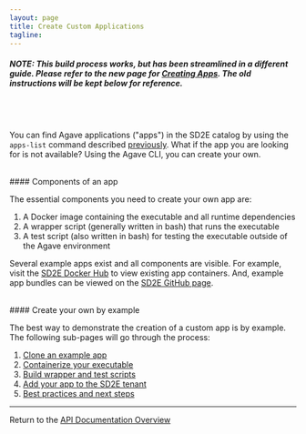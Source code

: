 ```yaml
---
layout: page
title: Create Custom Applications
tagline:
---
```


##### *NOTE: This build process works, but has been streamlined in a different guide. Please refer to the new page for [Creating Apps](03.apps_init.md). The old instructions will be kept below for reference.*

<br><br><br>
You can find Agave applications ("apps") in the SD2E catalog by using the `apps-list`
command described [previously](02.find_application.md). What if the app you are
looking for is not available? Using the Agave CLI, you can create your own.

<br>
#### Components of an app

The essential components you need to create your own app are:

1. A Docker image containing the executable and all runtime dependencies
2. A wrapper script (generally written in bash) that runs the executable
3. A test script (also written in bash) for testing the executable outside of the Agave environment

Several example apps exist and all components are visible. For example, visit the
[SD2E Docker Hub](https://hub.docker.com/u/sd2e/) to view existing app containers.
And, example app bundles can be viewed on the
[SD2E GitHub page](https://github.com/SD2E/reactors-etl/tree/master/reactors).

<br>
#### Create your own by example

The best way to demonstrate the creation of a custom app is by example. The
following sub-pages will go through the process:

1. [Clone an example app](03.old_create_app_01.md)
2. [Containerize your executable](03.old_create_app_02.md)
3. [Build wrapper and test scripts](03.old_create_app_03.md)
4. [Add your app to the SD2E tenant](03.old_create_app_04.md)
5. [Best practices and next steps](03.old_create_app_05.md)


---
Return to the [API Documentation Overview](../index.md)
